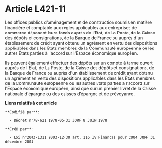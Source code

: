 # Article L421-11

Les offices publics d'aménagement et de construction soumis en matière financière et comptable aux règles applicables aux
entreprises de commerce déposent leurs fonds auprès de l'Etat, de La Poste, de la Caisse des dépôts et consignations, de la
Banque de France ou auprès d'un établissement de crédit ayant obtenu un agrément en vertu des dispositions applicables dans
les Etats membres de la Communauté européenne ou les autres Etats parties à l'accord sur l'Espace économique européen.

Ils peuvent également effectuer des dépôts sur un compte à terme ouvert auprès de l'Etat, de La Poste, de la Caisse des
dépôts et consignations, de la Banque de France ou auprès d'un établissement de crédit ayant obtenu un agrément en vertu des
dispositions applicables dans les Etats membres de la Communauté européenne ou les autres Etats parties à l'accord sur
l'Espace économique européen, ainsi que sur un premier livret de la Caisse nationale d'épargne ou des caisses d'épargne et de
prévoyance.

**Liens relatifs à cet article**

	**Codifié par**:

	  - Décret n°78-621 1978-05-31 JORF 8 JUIN 1978

	**Créé par**:

	  - Loi n°2003-1311 2003-12-30 art. 116 IV Finances pour 2004 JORF 31 décembre 2003
